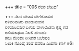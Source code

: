 +++
title = "006 ನೆಲನ ಬೇಟದ"

+++
ನೆಲನ ಬೇಟದ ಬೇಗೆಗೋಸುಗ   
ರಳಿವರಿವದಿರು ಪಾಂಡುನಂದನ   
ರಳಿಯಲವದಿರ ಬಳಿಯ ವೇಳಾಯಿತನು ಕೃಷ್ಣ ಗಡ   
ಅಳಿಯಲಥವಾ ನಿಲಲಿ ಹಣುಹಂ   
ಪಲು ಮೆಲಿದು ನೀನಿವರ ಬಲೆಯಲಿ   
ಸಿಲುಕಿ ನೊಂದೈ ತಂದೆ ಪವನಜ ಎಂದನಾ ಕರ್ಣ      ॥6॥